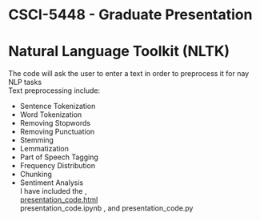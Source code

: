 # CSCI-5448 - Graduate Presentation 
# Natural Language Toolkit (NLTK)<br/>
The code will ask the user to enter a text in order to preprocess it for nay NLP tasks<br/>
Text preprocessing include:<br/>
- Sentence Tokenization
- Word Tokenization
- Removing Stopwords
- Removing Punctuation
- Stemming
- Lemmatization
- Part of Speech Tagging
- Frequency Distribution
- Chunking
- Sentiment Analysis<br/>
I have included the ,<br/>
[presentation_code.html](///Users/maramkurdi/Desktop/presentation_code.html)<br/>
 presentation_code.ipynb , and presentation_code.py
